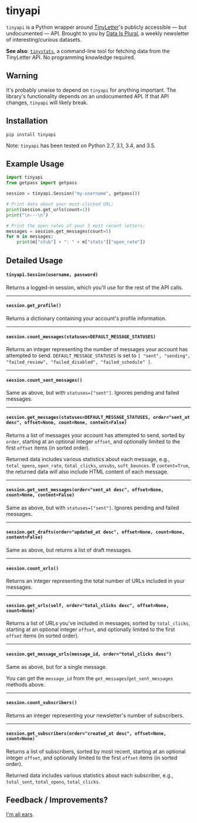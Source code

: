 # tinyapi

`tinyapi` is a Python wrapper around [TinyLetter](https://tinyletter.com/)'s publicly accessible — but undocumented — API. Brought to you by [Data Is Plural](https://tinyletter.com/data-is-plural), a weekly newsletter of interesting/curious datasets.

__See also__: [`tinystats`](https://github.com/jsvine/tinystats), a command-line tool for fetching data from the TinyLetter API. No programming knowledge required.

## Warning

It's probably unwise to depend on `tinyapi` for anything important. The library's functionality depends on an undocumented API. If that API changes, `tinyapi` will likely break.

## Installation

```
pip install tinyapi
```

Note: `tinyapi` has been tested on Python 2.7, 3.1, 3.4, and 3.5.

## Example Usage

```python
import tinyapi
from getpass import getpass

session = tinyapi.Session("my-username", getpass())

# Print data about your most-clicked URL:
print(session.get_urls(count=1))
print("\n---\n")

# Print the open rates of your 5 most recent letters:
messages = session.get_messages(count=5)
for m in messages:
    print(m["stub"] + ": " + m["stats"]["open_rate"])
```

## Detailed Usage

#### `tinyapi.Session(username, password)`

Returns a logged-in session, which you'll use for the rest of the API calls.

---
#### `session.get_profile()`

Returns a dictionary containing your account's profile information.

---
#### `session.count_messages(statuses=DEFAULT_MESSAGE_STATUSES)`

Returns an integer representing the number of messages your account has attempted to send. `DEFAULT_MESSAGE_STATUSES` is set to `[ "sent", "sending", "failed_review", "failed_disabled", "failed_schedule" ]`.

---
#### `session.count_sent_messages()`

Same as above, but with `statuses=["sent"]`. Ignores pending and failed messages.

---
#### `session.get_messages(statuses=DEFAULT_MESSAGE_STATUSES, order="sent_at desc", offset=None, count=None, content=False)`

Returns a list of messages your account has attempted to send, sorted by `order`, starting at an optional integer `offset`, and optionally limited to the first `offset` items (in sorted order).

Returned data includes various statistics about each message, e.g., `total_opens`, `open_rate`, `total_clicks`, `unsubs`, `soft_bounces`. If `content=True`, the returned data will also include HTML content of each message.

---
#### `session.get_sent_messages(order="sent_at desc", offset=None, count=None, content=False)`

Same as above, but with `statuses=["sent"]`. Ignores pending and failed messages.

---
#### `session.get_drafts(order="updated_at desc", offset=None, count=None, content=False)`

Same as above, but returns a list of draft messages.

---
#### `session.count_urls()`

Returns an integer representing the total number of URLs included in your messages.

---
#### `session.get_urls(self, order="total_clicks desc", offset=None, count=None)`

Returns a list of URLs you've included in messages, sorted by `total_clicks`, starting at an optional integer `offset`, and optionally limited to the first `offset` items (in sorted order).

---
#### `session.get_message_urls(message_id, order="total_clicks desc")`

Same as above, but for a single message. 

You can get the `message_id` from the `get_messages`/`get_sent_messages` methods above.

---
#### `session.count_subscribers()`

Returns an integer representing your newsletter's number of subscribers.

---
#### `session.get_subscribers(order="created_at desc", offset=None, count=None)`

Returns a list of subscribers, sorted by most recent, starting at an optional integer `offset`, and optionally limited to the first `offset` items (in sorted order).

Returned data includes various statistics about each subscriber, e.g., `total_sent`, `total_opens`, `total_clicks`.

## Feedback / Improvements?

[I'm all ears](https://github.com/jsvine/tinyapi/issues/).
